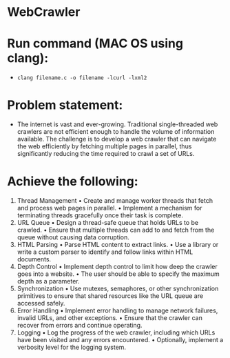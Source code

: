 # WebCrawler

# Run command (MAC OS using clang):
 - `clang filename.c -o filename -lcurl -lxml2`

# Problem statement:
- The internet is vast and ever-growing. Traditional single-threaded web crawlers are not
efficient enough to handle the volume of information available. The challenge is to develop
a web crawler that can navigate the web efficiently by fetching multiple pages in parallel,
thus significantly reducing the time required to crawl a set of URLs.

# Achieve the following:
1. Thread Management
• Create and manage worker threads that fetch and process web pages in parallel.
• Implement a mechanism for terminating threads gracefully once their task is
complete.
2. URL Queue
• Design a thread-safe queue that holds URLs to be crawled.
• Ensure that multiple threads can add to and fetch from the queue without causing
data corruption.
3. HTML Parsing
• Parse HTML content to extract links.
• Use a library or write a custom parser to identify and follow links within HTML
documents.
4. Depth Control
• Implement depth control to limit how deep the crawler goes into a website.
• The user should be able to specify the maximum depth as a parameter.
5. Synchronization
• Use mutexes, semaphores, or other synchronization primitives to ensure that
shared resources like the URL queue are accessed safely.
6. Error Handling
• Implement error handling to manage network failures, invalid URLs, and other
exceptions.
• Ensure that the crawler can recover from errors and continue operating.
7. Logging
• Log the progress of the web crawler, including which URLs have been visited and
any errors encountered.
• Optionally, implement a verbosity level for the logging system.